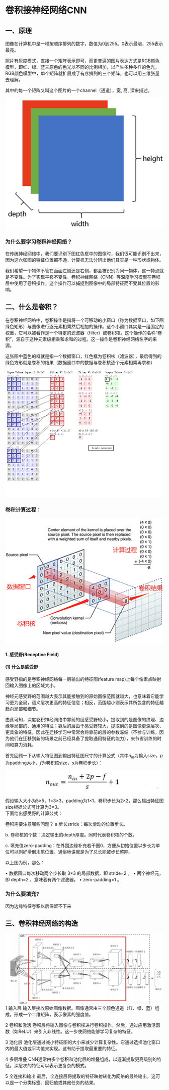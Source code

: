 # 卷积接神经网络CNN
## 一、原理
图像在计算机中是一堆按顺序排列的数字，数值为0到255。0表示最暗，255表示最亮。

照片有灰度模式，直接一个矩阵表示即可，而更普遍的图片表达方式是RGB颜色模型，即红、绿、蓝三原色的色光以不同的比例相加，以产生多种多样的色光。RGB颜色模型中，单个矩阵就扩展成了有序排列的三个矩阵，也可以用三维张量去理解。

其中的每一个矩阵又叫这个图片的一个channel（通道），宽, 高, 深来描述。

![image.png](https://raw.githubusercontent.com/lishiyu2006/picgo/main/cdning/202510081559415.png)

### 为什么要学习卷积神经网络？

在传统神经网络中，我们要识别下图红色框中的图像时，我们很可能识别不出来，因为这六张图的特征位置都不通，计算机无法分辨出他们其实是一种形状或物体。

我们希望一个物体不管在画面左侧还是右侧，都会被识别为同一物体，这一特点就是不变性。为了实现平移不变性，卷积神经网络（CNN）等深度学习模型在卷积层中使用了卷积操作，这个操作可以捕捉到图像中的局部特征而不受其位置的影响。

## 二、什么是卷积？
在卷积神经网络中，卷积操作是指将一个可移动的小窗口（称为数据窗口，如下图绿色矩形）与图像进行逐元素相乘然后相加的操作。这个小窗口其实是一组固定的权重，它可以被看作是一个特定的滤波器（filter）或卷积核。这个操作的名称“卷积”，源自于这种元素级相乘和求和的过程。这一操作是卷积神经网络名字的来源。

这张图中蓝色的框就是指一个数据窗口，红色框为卷积核（滤波器），最后得到的绿色方形就是卷积的结果（数据窗口中的数据与卷积核逐个元素相乘再求和）

![](https://raw.githubusercontent.com/lishiyu2006/picgo/main/cdning/202510081614281.png)

### 卷积计算过程：

![image.png](https://raw.githubusercontent.com/lishiyu2006/picgo/main/cdning/202510081628167.png)

#### 1. 感受野(Receptive Field)

#### (1) 什么是感受野

感受野指的是卷积神经网络每一层输出的特征图(feature map)上每个像素点映射回输入图像上的区域大小。

神经元感受野的范围越大表示其能接触到的原始图像范围就越大，也意味着它能学习更为全局，语义层次更高的特征信息；相反，范围越小则表示其所包含的特征越趋向局部和细节。

由此可知，深度卷积神经网络中靠前的层感受野较小，提取到的是图像的纹理、边缘等局部的、通用的特征；靠后的层由于感受野较大，提取到的是图像更深层次、更具象的特征。因此在迁移学习中常常会将靠前的层的参数冻结（不参与训练，因为他们在迁移到新的场景之前已经具备了提取通用特征的能力），来节省训练的时间和算力消耗。

首先回顾一下从输入特征图到输出特征图尺寸的计算公式（其中$n_{in}$为输入size，$p$为padding大小，$f$为卷积核size，$s$为卷积步长）：

![image.png](https://raw.githubusercontent.com/lishiyu2006/picgo/main/cdning/202510082136564.png)

假设输入大小为5×5，f=3×3，padding为1×1，卷积步长为2×2，那么输出特征图size根据公式可计算为3×3。  
下面给出感受野的计算公式：



卷积需要注意哪些问题？
a.步长stride：每次滑动的位置步长。

b. 卷积核的个数：决定输出的depth厚度。同时代表卷积核的个数。

c. 填充值zero-padding：在外围边缘补充若干圈0，方便从初始位置以步长为单位可以刚好滑倒末尾位置，通俗地讲就是为了总长能被步长整除。

以上图为例，那么：

• 数据窗口每次移动两个步长取 3*3 的局部数据，即 stride=2 。
• 两个神经元，即 depth=2 ，意味着有两个滤波器。
• zero-padding=1 。

### 为什么要填充?

因为边缘特征卷积以后保留不下来

## 三、卷积神经网络的构造
![image.png](https://raw.githubusercontent.com/lishiyu2006/picgo/main/cdning/202510081651752.png)
1 输入层
输入层接收原始图像数据。图像通常由三个颜色通道（红、绿、蓝）组成，形成一个二维矩阵，表示像素的强度值。

2 卷积和激活
卷积层将输入图像与卷积核进行卷积操作。然后，通过应用激活函数（如ReLU）来引入非线性。这一步使网络能够学习复杂的特征。

3 池化层
池化层通过减小特征图的大小来减少计算复杂性。它通过选择池化窗口内的最大值或平均值来实现。这有助于提取最重要的特征。

4 多层堆叠
CNN通常由多个卷积和池化层的堆叠组成，以逐渐提取更高级别的特征。深层次的特征可以表示更复杂的模式。

5 全连接和输出
最后，全连接层将提取的特征映射转化为网络的最终输出。这可以是一个分类标签、回归值或其他任务的结果。

